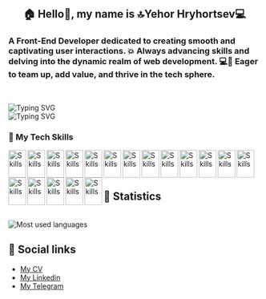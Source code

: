 <h2 align="center"> 🏠 Hello👋, my name is 🔝Yehor Hryhortsev💻</h2>

### A Front-End Developer dedicated to creating smooth and captivating user interactions. 💥 Always advancing skills and delving into the dynamic realm of web development. 💻💪 Eager to team up, add value, and thrive in the tech sphere.

<br>

![Typing SVG](https://readme-typing-svg.herokuapp.com?color=%233ba892&lines=The+best+Front+end+developer🤩)
<br>
![Typing SVG](https://readme-typing-svg.herokuapp.com?color=%233ba892&lines=Who+is+looking+for+his+dream+job🌈)

### 🔨 My Tech Skills

<img src="https://cdn.jsdelivr.net/gh/devicons/devicon/icons/html5/html5-original.svg" alt="Skills" align="left" width="35" height="55"/>  
<img src="https://cdn.jsdelivr.net/gh/devicons/devicon/icons/css3/css3-original.svg" alt="Skills" align="left" width="35" height="55"/>  
<img src="https://cdn.jsdelivr.net/gh/devicons/devicon/icons/sass/sass-original.svg" alt="Skills" align="left" width="35" height="55"/>  
<img src="https://cdn.jsdelivr.net/gh/devicons/devicon/icons/javascript/javascript-original.svg" alt="Skills" align="left" width="35" height="55"/>  
<img src="https://cdn.jsdelivr.net/gh/devicons/devicon/icons/typescript/typescript-original.svg" alt="Skills" align="left" width="35" height="55"/>  
<img src="https://cdn.jsdelivr.net/gh/devicons/devicon/icons/react/react-original.svg" alt="Skills" align="left" width="35" height="55"/>  
<img src="https://cdn.jsdelivr.net/gh/devicons/devicon/icons/redux/redux-original.svg" alt="Skills" align="left" width="35" height="55"/> 
<img src="https://cdn.jsdelivr.net/gh/devicons/devicon/icons/gulp/gulp-plain.svg" alt="Skills" align="left" width="35" height="55"/>  
<img src="https://cdn.jsdelivr.net/gh/devicons/devicon/icons/webpack/webpack-original.svg" alt="Skills" align="left" width="35" height="55"/>  
<img src="https://cdn.jsdelivr.net/gh/devicons/devicon/icons/photoshop/photoshop-plain.svg" alt="Skills" align="left" width="35" height="55"/>  
<img src="https://cdn.jsdelivr.net/gh/devicons/devicon/icons/filezilla/filezilla-plain.svg" alt="Skills" align="left" width="35" height="55"/>  
<img src="https://cdn.jsdelivr.net/gh/devicons/devicon/icons/figma/figma-original.svg" alt="Skills" align="left" width="35" height="55"/>  
<img src="https://cdn.jsdelivr.net/gh/devicons/devicon/icons/canva/canva-original.svg" alt="Skills" align="left" width="35" height="55"/>  
<img src="https://cdn.jsdelivr.net/gh/devicons/devicon/icons/slack/slack-original.svg" alt="Skills" align="left" width="35" height="55"/>  
<img src="https://cdn.jsdelivr.net/gh/devicons/devicon/icons/vscode/vscode-original.svg" alt="Skills" align="left" width="35" height="55"/>  
<img src="https://cdn.jsdelivr.net/gh/devicons/devicon/icons/git/git-original.svg" alt="Skills" align="left" width="35" height="55"/>  
<img src="https://cdn.jsdelivr.net/gh/devicons/devicon/icons/github/github-original.svg" alt="Skills" align="left" width="35" height="55"/>  
<img src="https://cdn.jsdelivr.net/gh/devicons/devicon/icons/trello/trello-plain.svg" alt="Skills" align="left" width="35" height="55"/><br>
<br><br>

## 👾 Statistics

<br>

 <img src="https://github-readme-stats.vercel.app/api/top-langs?username=Goldenrash-lab&show_icons=true&locale=en&layout=compact" alt="Most used languages"/>

## 📰 Social links

- [My CV](https://drive.google.com/file/d/1fDxCfVNif6Hpj9Gek8IXo2IJX5kDhcok/view?usp=sharing)
- [My Linkedin](https://www.linkedin.com/in/goldenrash/)
- [My Telegram](https://t.me/Goldenrash)
